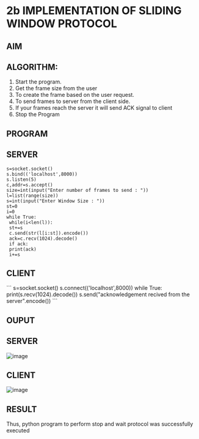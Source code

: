 # 2b IMPLEMENTATION OF SLIDING WINDOW PROTOCOL
## AIM
## ALGORITHM:
1. Start the program.
2. Get the frame size from the user
3. To create the frame based on the user request.
4. To send frames to server from the client side.
5. If your frames reach the server it will send ACK signal to client
6. Stop the Program
## PROGRAM
<h2> SERVER</h2>

```
s=socket.socket()
s.bind(('localhost',8000))
s.listen(5)
c,addr=s.accept()
size=int(input("Enter number of frames to send : "))
l=list(range(size))
s=int(input("Enter Window Size : "))
st=0
i=0
while True:
 while(i<len(l)):
 st+=s
 c.send(str(l[i:st]).encode())
 ack=c.recv(1024).decode()
 if ack:
 print(ack)
 i+=s
```
<h2> CLIENT</h2>
```
s=socket.socket()
s.connect(('localhost',8000))
while True: 
 print(s.recv(1024).decode())
 s.send("acknowledgement recived from the server".encode())
 ```
 
## OUPUT
<H2> SERVER</H2>

![image](https://github.com/user-attachments/assets/7c850ff6-f281-4dfd-98cc-7ba36aae4c0a)

<H2> CLIENT </H2>

![image](https://github.com/user-attachments/assets/d512fd38-3510-4d5e-9266-16e130b7b281)


## RESULT
Thus, python program to perform stop and wait protocol was successfully executed
